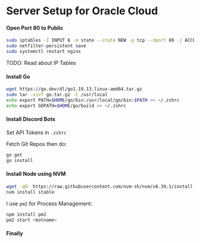 # Server Setup for Oracle Cloud
#### Open Port 80 to Public
```bash
sudo iptables -I INPUT 6 -m state --state NEW -p tcp --dport 80 -j ACCEPT
sudo netfilter-persistent save
sudo systemctl restart nginx
```
TODO: Read about IP Tables

#### Install Go
```bash
wget https://go.dev/dl/go1.19.13.linux-amd64.tar.gz
sudo tar -xzvf go.tar.gz -C /usr/local
echo export PATH=$HOME/go/bin:/usr/local/go/bin:$PATH >> ~/.zshrc
echo export GOPATH=$HOME/go/build >> ~/.zshrc
```

#### Install Discord Bots
Set API Tokens in `.zshrc`

Fetch Git Repos then do:
```bash
go get
go install
```

#### Install Node using NVM
```bash
wget -qO- https://raw.githubusercontent.com/nvm-sh/nvm/v0.39.1/install.sh | bash
nvm install stable
```
I use `pm2` for Process Management:
```bash
npm install pm2
pm2 start <botname>
```

#### Finally 
